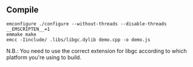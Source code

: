 ## Compile

```
emconfigure ./configure --without-threads --disable-threads __EMSCRIPTEN__=1
emmake make
emcc -Iinclude/ .libs/libgc.dylib demo.cpp -o demo.js
```

N.B.: You need to use the correct extension for libgc according to which platform you're using to build.
